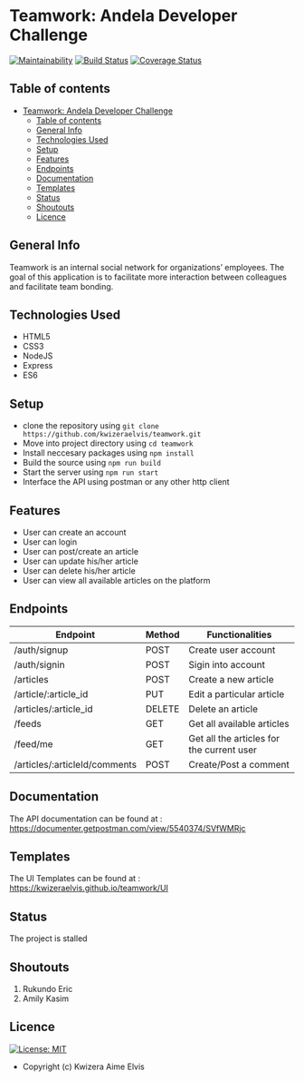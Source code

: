 # Teamwork: Andela Developer Challenge

[![Maintainability](https://api.codeclimate.com/v1/badges/b8c310027450677d17be/maintainability)](https://codeclimate.com/github/kwizeraelvis/teamwork/maintainability) [![Build Status](https://travis-ci.com/kwizeraelvis/teamwork.svg?branch=develop)](https://travis-ci.com/kwizeraelvis/teamwork)  [![Coverage Status](https://coveralls.io/repos/github/kwizeraelvis/teamwork/badge.svg?branch=develop)](https://coveralls.io/github/kwizeraelvis/teamwork?branch=develop)

## Table of contents

- [Teamwork: Andela Developer Challenge](#teamwork-andela-developer-challenge)
  - [Table of contents](#table-of-contents)
  - [General Info](#general-info)
  - [Technologies Used](#technologies-used)
  - [Setup](#setup)
  - [Features](#features)
  - [Endpoints](#endpoints)
  - [Documentation](#documentation)
  - [Templates](#templates)
  - [Status](#status)
  - [Shoutouts](#shoutouts)
  - [Licence](#licence)

## General Info

Teamwork is an internal social network for organizations’ employees. The goal of this
application is to facilitate more interaction between colleagues and facilitate team bonding.

## Technologies Used

- HTML5
- CSS3
- NodeJS
- Express
- ES6

## Setup

- clone the repository using `git clone https://github.com/kwizeraelvis/teamwork.git`
- Move into project directory using `cd teamwork`
- Install neccesary packages using `npm install`
- Build the source using `npm run build`
- Start the server using `npm run start`
- Interface the API using postman or any other http client

## Features

- User can create an account
- User can login
- User can post/create an article
- User can update his/her article
- User can delete his/her article
- User can view all available articles on the platform

## Endpoints

| Endpoint                      | Method           |Functionalities                            |
|-------------------------------|------------------|-------------------------------------------|
| /auth/signup                  | POST             | Create user account                       |
| /auth/signin                  | POST             | Sigin into account                        |
| /articles                     | POST             | Create a new article                      |
| /article/:article_id          | PUT              | Edit a particular article                 |
| /articles/:article_id         | DELETE           | Delete an article                         |
| /feeds                        | GET              | Get all available articles                |
| /feed/me                      | GET              | Get all the articles for the current user |
| /articles/:articleId/comments | POST             | Create/Post a comment                     |

## Documentation

The API documentation can be found at : <https://documenter.getpostman.com/view/5540374/SVfWMRjc>

## Templates

The UI Templates can be found  at : <https://kwizeraelvis.github.io/teamwork/UI>

## Status

The project is stalled

## Shoutouts

1. Rukundo Eric
2. Amily Kasim

## Licence

[![License: MIT](https://img.shields.io/badge/License-MIT-yellow.svg)](https://opensource.org/licenses/MIT)

- Copyright (c) Kwizera Aime Elvis
